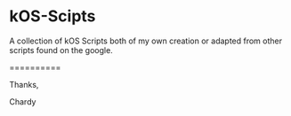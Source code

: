 kOS-Scipts
==========

A collection of kOS Scripts both of my own creation or adapted from other scripts found on the google.

==========

Thanks,

Chardy
